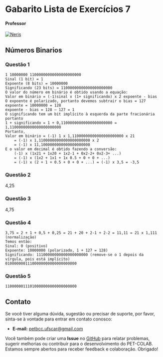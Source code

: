 # Gabarito Lista de Exercícios 7

#### Professor
[![Neris](https://img.shields.io/badge/Luciano_Neris-%2300599C.svg?style=for-the-badge&logo=GoogleScholar&logoColor=white)](https://site.dc.ufscar.br/docente/5cee7e5d48365a001679f750)


## Números Binarios 

### Questão 1 

```
1 10000000 11000000000000000000000
Sinal (1 bit) = 1
Expoente (8 bits) = 10000000
Significando (23 bits) = 11000000000000000000000
O valor do número em binário é obtido usando a equação:
Valor em binário = (-1)sinal x (1+ significando) x 2 expoente - bias
O expoente é polarizado, portanto devemos subtrair o bias = 127
expoente = 10000000 = 128
expoente - bias = 128 – 127 = 1
O significando tem um bit implícito à esquerda da parte fracionária portanto
1 + significando = 1 + 0,11000000000000000000000 = 1,11000000000000000000000
Portanto,
Valor em binário = (-1) 1 x 1,11000000000000000000000 x 21
    = (-1) x 1,11000000000000000000000 x 2
    = (-1) x 11,1000000000000000000000
E o valor em decimal é obtido fazendo a conversão:
    (-1) x (1x21 + 1x20 + 1x2-1 + 0x2-2+ 0x2-3+ ...)
    = (-1) x (1x2 + 1x1 + 1x 0.5 + 0 + 0 + ...)
    = (-1) x (2 + 1 + 0.5 + 0 + 0 + ...) = (-1) x 3,5 = -3,5
```

### Questão 2 

4,25

### Questão 3 

4,75

### Questão 4

```
3,75 = 2 + 1 + 0,5 + 0,25 = 21 + 20 + 2-1 + 2-2 = 11,11 = 21 x 1,111 (normalização)
Temos então:
Sinal: 0 (positivo)
Expoente: 10000000 (polarizado, 1 + 127 = 128)
Significando: 11100000000000000000000 (remove-se o 1 depois da vírgula, pois está implícito)
01000000011100000000000000000000
```

### Questão 5

```
11000000111010000000000000000000
```

## Contato

Se você tiver alguma dúvida, sugestão ou precisar de suporte, por favor, sinta-se à vontade para entrar em contato conosco:

- **E-mail:** petbcc.ufscar@gmail.com

Você também pode criar uma **Issue** no [GitHub](https://github.com/petbccufscar/pet-colab/issues) para relatar problemas, sugerir melhorias ou contribuir para o desenvolvimento do PET-COLAB. Estamos sempre abertos para receber feedback e colaboração. Obrigado!